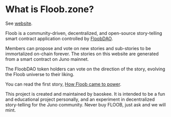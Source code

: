 
# What is Floob.zone?
See [website](https://floob.zone).

Floob is a community-driven, decentralized, and open-source story-telling smart contract application controlled by [FloobDAO](https://daodao.zone/dao/juno15aka2ufg4xg6et76q3dg95q798eusphft0yuddl764kc2wfkxaxs43r32f#proposals).

Members can propose and vote on new stories and sub-stories to be immortalized on-chain forever. The stories on this website are generated from a smart contract on Juno mainnet.

The FloobDAO token holders can vote on the direction of the story, evolving the Floob universe to their liking.

You can read the first story, [How Floob came to power](https://floob.zone/stories/0).

This project is created and maintained by baoskee. It is intended to be a fun and educational project personally, and an experiment in decentralized story-telling for the Juno community. Never buy FLOOB, just ask and we will mint.
